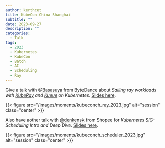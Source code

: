 ```yaml
---
author: kerthcet
title: KubeCon China Shanghai
subtitle: ""
date: 2023-09-27
description: ""
categories:
  - Talk
tags:
  - 2023
  - Kubernetes
  - KubeCon
  - Batch
  - AI
  - Scheduling
  - Ray
---
```


Give a talk with [@Basasuya](https://github.com/Basasuya) from ByteDance about *Sailing ray workloads with [KubeRay](https://github.com/ray-project/kuberay) and [Kueue](https://github.com/kubernetes-sigs/kueue) on Kubernetes*. [Slides here](https://github.com/kerthcet/Slides/blob/main/year2023/kubecon-china/kueue/Ray%20%26%20Kueue%20KubeCon-2023%20China%20.pdf).

{{< figure src="/images/moments/kubeconch_ray_2023.jpg" alt="session" class="center" >}}

Also have aother talk with [@denkensk](https://github.com/denkensk) from Shopee for *Kubernetes SIG-Scheduling Intro and Deep Dive*. [Slides here](https://github.com/kerthcet/Slides/blob/main/year2023/kubecon-china/sig-scheduling_intro_deep_dive.pdf).

{{< figure src="/images/moments/kubeconch_scheduler_2023.jpg" alt="session" class="center" >}}
